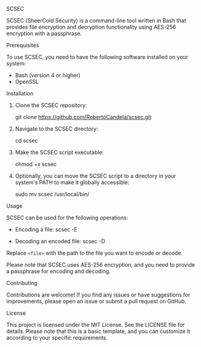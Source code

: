 SCSEC

SCSEC (SheerCold Security) is a command-line tool written in Bash that provides file encryption and decryption functionality using AES-256 encryption with a passphrase.

Prerequisites

To use SCSEC, you need to have the following software installed on your system:

- Bash (version 4 or higher)
- OpenSSL

Installation

1. Clone the SCSEC repository:

   git clone https://github.com/RobertoCandela/scsec.git

2. Navigate to the SCSEC directory:

   cd scsec

3. Make the SCSEC script executable:

   chmod +x scsec

4. Optionally, you can move the SCSEC script to a directory in your system's PATH to make it globally accessible:

   sudo mv scsec /usr/local/bin/

Usage

SCSEC can be used for the following operations:

- Encoding a file:
scsec -E <file>

- Decoding an encoded file:
scsec -D <file>

Replace `<file>` with the path to the file you want to encode or decode.

Please note that SCSEC uses AES-256 encryption, and you need to provide a passphrase for encoding and decoding.

Contributing

Contributions are welcome! If you find any issues or have suggestions for improvements, please open an issue or submit a pull request on GitHub.

License

This project is licensed under the MIT License. See the LICENSE file for details.
Please note that this is a basic template, and you can customize it according to your specific requirements.